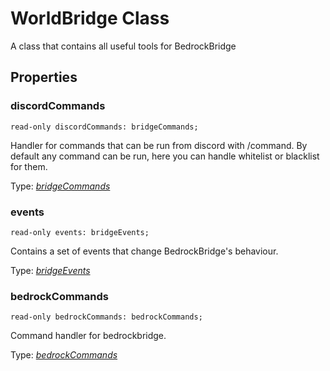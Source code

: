 # WorldBridge Class

A class that contains all useful tools for BedrockBridge

## Properties

### **discordCommands**
`read-only discordCommands: bridgeCommands;`

Handler for commands that can be run from discord with /command. By default any command can be run, here you can handle whitelist or blacklist for them.

Type: [*bridgeCommands*](bridgeCommands.md)

### **events**
`read-only events: bridgeEvents;`

Contains a set of events that change BedrockBridge's behaviour.

Type: [*bridgeEvents*](bridgeEvents.md)

### **bedrockCommands**
`read-only bedrockCommands: bedrockCommands;`

Command handler for bedrockbridge.

Type: [*bedrockCommands*](bedrockCommands.md)
